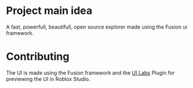 # Project main idea
A fast, powerfull, beautifull, open source explorer made using the Fusion ui framework.

# Contributing
The UI is made using the Fusion framework and the [UI Labs](https://ui-labs.luau.page/docs/getstarted) Plugin for previewing the UI in Roblox Studio.
